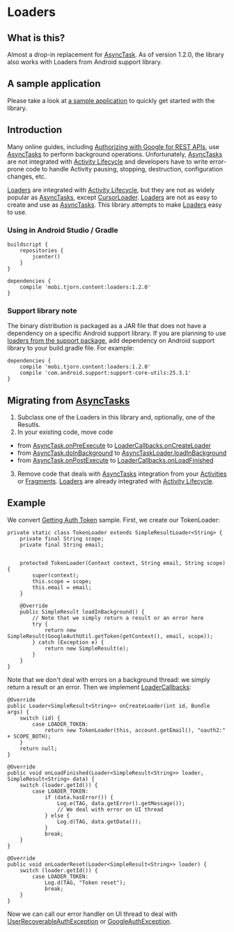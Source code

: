 # Loaders
## What is this?
Almost a drop-in replacement for [AsyncTask](http://developer.android.com/reference/android/os/AsyncTask.html). As of version 1.2.0, the library also works with Loaders from Android support library.
## A sample application
Please take a look at [a sample application][SampleApp] to quickly get started with the library.
## Introduction
Many online guides, including [Authorizing with Google for REST APIs](https://developers.google.com/android/guides/http-auth#extend_asynctask_to_get_the_auth_token), use [AsyncTasks](http://developer.android.com/reference/android/os/AsyncTask.html)
to perform background operations.
Unfortunately, [AsyncTasks](http://developer.android.com/reference/android/os/AsyncTask.html) are not
integrated with [Activity Lifecycle](http://developer.android.com/guide/components/activities.html#Lifecycle) and developers have to write error-prone code to handle Activity pausing, stopping, destruction, configuration changes, etc.

[Loaders](http://developer.android.com/guide/components/loaders.html) are integrated with
[Activity Lifecycle](http://developer.android.com/guide/components/activities.html#Lifecycle),
but they are not as widely popular as [AsyncTasks](http://developer.android.com/reference/android/os/AsyncTask.html),
except [CursorLoader](http://developer.android.com/reference/android/content/CursorLoader.html).
[Loaders](http://developer.android.com/guide/components/loaders.html) are not as easy to create and use as [AsyncTasks](http://developer.android.com/reference/android/os/AsyncTask.html).
This library attempts to make [Loaders](http://developer.android.com/guide/components/loaders.html) easy to use.
### Using in Android Studio / Gradle
```
buildscript {
    repositories {
        jcenter()
    }
}
```
```
dependencies {
    compile 'mobi.tjorn.content:loaders:1.2.0'
}
```
### Support library note
The binary distribution is packaged as a JAR file that does not have a dependency on a specific Android support library. If you are planning to use [loaders from the support package](src/main/java/mobi/tjorn/support/content/loaders), add dependency on Android support library to your build.gradle file.  For example:
```
dependencies {
    compile 'mobi.tjorn.content:loaders:1.2.0'
    compile 'com.android.support:support-core-utils:25.3.1'
}
```
## Migrating from [AsyncTasks](http://developer.android.com/reference/android/os/AsyncTask.html)
1. Subclass one of the Loaders in this library and, optionally, one of the Resutls.
2. In your existing code, move code
  - from [AsyncTask.onPreExecute](http%3A%2F%2Fdeveloper.android.com%2Freference%2Fandroid%2Fos%2FAsyncTask.html%23onPreExecute()) to [LoaderCallbacks.onCreateLoader](http%3A%2F%2Fdeveloper.android.com%2Freference%2Fandroid%2Fapp%2FLoaderManager.LoaderCallbacks.html%23onCreateLoader(int%2C%20android.os.Bundle))
  - from [AsyncTask.doInBackground](http%3A%2F%2Fdeveloper.android.com%2Freference%2Fandroid%2Fos%2FAsyncTask.html%23doInBackground(Params...)) to [AsyncTaskLoader.loadInBackground](http%3A%2F%2Fdeveloper.android.com%2Freference%2Fandroid%2Fcontent%2FAsyncTaskLoader.html%23loadInBackground())
  - from [AsyncTask.onPostExecute](http%3A%2F%2Fdeveloper.android.com%2Freference%2Fandroid%2Fos%2FAsyncTask.html%23onPostExecute(Result)) to [LoaderCallbacks.onLoadFinished](http%3A%2F%2Fdeveloper.android.com%2Freference%2Fandroid%2Fapp%2FLoaderManager.LoaderCallbacks.html%23onLoadFinished(android.content.Loader%3CD%3E%2C%20D))
3. Remove code that deals with [AsyncTasks](http://developer.android.com/reference/android/os/AsyncTask.html) integration from your
[Activities](http://developer.android.com/reference/android/app/Activity.html) or [Fragments](http://developer.android.com/reference/android/app/Fragment.html).
[Loaders](http://developer.android.com/guide/components/loaders.html) are already integrated with [Activity Lifecycle](http://developer.android.com/guide/components/activities.html#Lifecycle).

## Example
We convert [Getting Auth Token](https://developers.google.com/android/guides/http-auth#extend_asynctask_to_get_the_auth_token) sample.  First, we create our TokenLoader:
```
private static class TokenLoader extends SimpleResultLoader<String> {
    private final String scope;
    private final String email;


    protected TokenLoader(Context context, String email, String scope) {
        super(context);
        this.scope = scope;
        this.email = email;
    }

    @Override
    public SimpleResult loadInBackground() {
        // Note that we simply return a result or an error here
        try {
            return new SimpleResult(GoogleAuthUtil.getToken(getContext(), email, scope));
        } catch (Exception e) {
            return new SimpleResult(e);
        }
    }
}
```
Note that we don't deal with errors on a background thread: we simply return a result or an error.
Then we implement [LoaderCallbacks](http://developer.android.com/reference/android/app/LoaderManager.LoaderCallbacks.html):
```
@Override
public Loader<SimpleResult<String>> onCreateLoader(int id, Bundle args) {
    switch (id) {
        case LOADER_TOKEN:
            return new TokenLoader(this, account.getEmail(), "oauth2:" + SCOPE_BOTH);
    }
    return null;
}

@Override
public void onLoadFinished(Loader<SimpleResult<String>> loader, SimpleResult<String> data) {
    switch (loader.getId()) {
        case LOADER_TOKEN:
            if (data.hasError()) {
                Log.e(TAG, data.getError().getMessage());
                // We deal with error on UI thread
            } else {
                Log.d(TAG, data.getData());
            }
            break;
    }
}

@Override
public void onLoaderReset(Loader<SimpleResult<String>> loader) {
    switch (loader.getId()) {
        case LOADER_TOKEN:
            Log.d(TAG, "Token reset");
            break;
    }
}
```
Now we can call our error handler on UI thread to deal with
[UserRecoverableAuthException](https://developers.google.com/android/reference/com/google/android/gms/auth/UserRecoverableAuthException)
or [GoogleAuthException](https://developers.google.com/android/reference/com/google/android/gms/auth/GoogleAuthException).

[SampleApp]: https://github.com/TJORN-MOBI/loaders-sample
